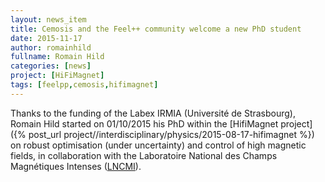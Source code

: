 ```yaml
---
layout: news_item
title: Cemosis and the Feel++ community welcome a new PhD student
date: 2015-11-17
author: romainhild
fullname: Romain Hild
categories: [news]
project: [HiFiMagnet]
tags: [feelpp,cemosis,hifimagnet]
---
```


Thanks to the funding of the Labex IRMIA (Université de Strasbourg),
Romain Hild started on 01/10/2015 his PhD within the
[HifiMagnet project]({% post_url project//interdisciplinary/physics/2015-08-17-hifimagnet %}) on robust optimisation (under uncertainty) and
control of high magnetic fields, in collaboration with the Laboratoire
National des Champs Magnétiques Intenses
([LNCMI](http://lncmi.cnrs.fr)).
